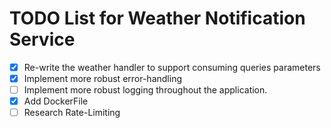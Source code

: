 # TODO List for Weather Notification Service

- [X] Re-write the weather handler to support consuming queries parameters
- [X] Implement more robust error-handling
- [ ] Implement more robust logging throughout the application.
- [X] Add DockerFile
- [ ] Research Rate-Limiting
